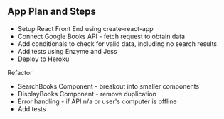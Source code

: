 ## App Plan and Steps
- Setup React Front End using create-react-app
- Connect Google Books API - fetch request to obtain data
- Add conditionals to check for valid data, including no search results
- Add tests using Enzyme and Jess
- Deploy to Heroku

Refactor
 - SearchBooks Component - breakout into smaller components
 - DisplayBooks Component - remove duplication
 - Error handling - if API n/a or user's computer is offline
 - Add tests
